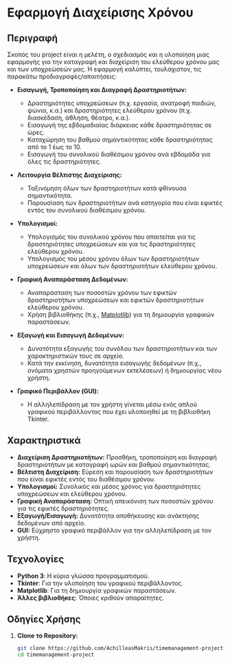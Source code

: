 # Εφαρμογή Διαχείρισης Χρόνου

## Περιγραφή
Σκοπός του project είναι η μελέτη, ο σχεδιασμός και η υλοποίηση μιας εφαρμογής για την καταγραφή και διαχείριση του ελεύθερου χρόνου μας και των υποχρεώσεών μας. Η εφαρμογή καλύπτει, τουλάχιστον, τις παρακάτω προδιαγραφές/απαιτήσεις:

- **Εισαγωγή, Τροποποίηση και Διαγραφή Δραστηριοτήτων:**
  - Δραστηριότητες υποχρεώσεων (π.χ. εργασία, ανατροφή παιδιών, ψώνια, κ.α.) και δραστηριότητες ελεύθερου χρόνου (π.χ. διασκέδαση, άθληση, θέατρο, κ.α.).
  - Εισαγωγή της εβδομαδιαίας διάρκειας κάθε δραστηριότητας σε ώρες.
  - Καταχώρηση του βαθμού σημαντικότητας κάθε δραστηριότητας από το 1 έως το 10.
  - Εισαγωγή του συνολικού διαθέσιμου χρόνου ανά εβδομάδα για όλες τις δραστηριότητες.

- **Λειτουργία Βέλτιστης Διαχείρισης:**
  - Ταξινόμηση όλων των δραστηριοτήτων κατά φθίνουσα σημαντικότητα.
  - Παρουσίαση των δραστηριοτήτων ανά κατηγορία που είναι εφικτές εντός του συνολικού διαθέσιμου χρόνου.

- **Υπολογισμοί:**
  - Υπολογισμός του συνολικού χρόνου που απαιτείται για τις δραστηριότητες υποχρεώσεων και για τις δραστηριότητες ελεύθερου χρόνου.
  - Υπολογισμός του μέσου χρόνου όλων των δραστηριοτήτων υποχρεώσεων και όλων των δραστηριοτήτων ελεύθερου χρόνου.

- **Γραφική Αναπαράσταση Δεδομένων:**
  - Αναπαράσταση των ποσοστών χρόνου των εφικτών δραστηριοτήτων υποχρεώσεων και εφικτών δραστηριοτήτων ελεύθερου χρόνου.
  - Χρήση βιβλιοθήκης (π.χ., [Matplotlib](https://matplotlib.org/)) για τη δημιουργία γραφικών παραστάσεων.

- **Εξαγωγή και Εισαγωγή Δεδομένων:**
  - Δυνατότητα εξαγωγής του συνόλου των δραστηριοτήτων και των χαρακτηριστικών τους σε αρχείο.
  - Κατά την εκκίνηση, δυνατότητα εισαγωγής δεδομένων (π.χ., ονόματα χρηστών προηγούμενων εκτελέσεων) ή δημιουργίας νέου χρήστη.

- **Γραφικό Περιβάλλον (GUI):**
  - Η αλληλεπίδραση με τον χρήστη γίνεται μέσω ενός απλού γραφικού περιβάλλοντος που έχει υλοποιηθεί με τη βιβλιοθήκη Tkinter.

## Χαρακτηριστικά
- **Διαχείριση Δραστηριοτήτων:** Προσθήκη, τροποποίηση και διαγραφή δραστηριοτήτων με καταγραφή ωρών και βαθμού σημαντικότητας.
- **Βέλτιστη Διαχείριση:** Εύρεση και παρουσίαση των δραστηριοτήτων που είναι εφικτές εντός του διαθέσιμου χρόνου.
- **Υπολογισμοί:** Συνολικός και μέσος χρόνος για δραστηριότητες υποχρεώσεων και ελεύθερου χρόνου.
- **Γραφική Αναπαράσταση:** Οπτική απεικόνιση των ποσοστών χρόνου για τις εφικτές δραστηριότητες.
- **Εξαγωγή/Εισαγωγή:** Δυνατότητα αποθήκευσης και ανάκτησης δεδομένων από αρχείο.
- **GUI:** Εύχρηστο γραφικό περιβάλλον για την αλληλεπίδραση με τον χρήστη.

## Τεχνολογίες
- **Python 3**: Η κύρια γλώσσα προγραμματισμού.
- **Tkinter**: Για την υλοποίηση του γραφικού περιβάλλοντος.
- **Matplotlib**: Για τη δημιουργία γραφικών παραστάσεων.
- **Άλλες βιβλιοθήκες**: Όποιες κριθούν απαραίτητες.

## Οδηγίες Χρήσης
1. **Clone το Repository:**
   ```bash
   git clone https://github.com/AchilleasMakris/timemanagement-project.git
   cd timemanagement-project
   ```
